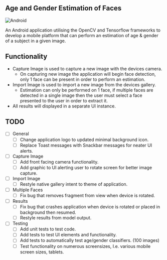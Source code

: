## Age and Gender Estimation of Faces

![Android](https://img.shields.io/badge/platform-android-lightgrey.svg)

An Android application utilising the OpenCV and Tensorflow frameworks to develop a mobile platform that can perform an estimation of age & gender of a subject in a given image.

## Functionality
- Capture Image is used to capture a new image with the devices camera.
  - On capturing new image the application will begin face detection, only 1 face can be present in order to perform an estimation.
- Import Image is used to import a new image from the devices gallery.
   - Estimation can only be performed on 1 face, if multiple faces are detected in a single image then the user must select a face presented to the user in order to extract it.
- All results will displayed in a separate UI instance. 

## TODO
- [ ] General
  - [ ] Change application logo to updated minimal background icon.
  - [ ]  Replace Toast messages with Snackbar messages for neater UI alerts.
- [ ] Capture Image
  - [ ] Add front facing camera functionality.
  - [ ] Add graphic to UI alerting user to rotate screen for better image capture.
- [ ] Import Image
  - [ ] Restyle native gallery intent to theme of application.
- [ ] Multiple Faces
  - [ ] Fix bug that removes fragment from view when device is rotated.
- [ ] Results 
  - [ ] Fix bug that crashes application when device is rotated or placed in background then resumed.
  - [ ] Restyle results from model output.
- [ ] Testing
  - [ ] Add unit tests to test code.
  - [ ] Add tests to test UI elements and functionality.
  - [ ] Add tests to automatically test age/gender classifiers. (100 images)
  - [ ] Test functionality on numerous screensizes, I.e. various mobile screen sizes, tablets.
